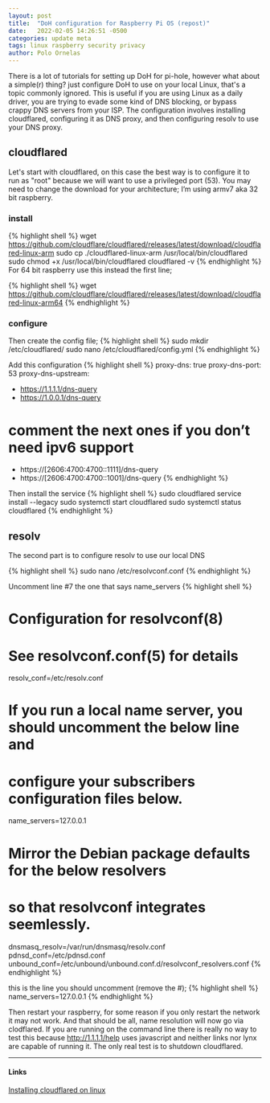 ```yaml
---
layout: post
title:  "DoH configuration for Raspberry Pi OS (repost)"
date:   2022-02-05 14:26:51 -0500
categories: update meta
tags: linux raspberry security privacy
author: Polo Ornelas
---
```


There is a lot of tutorials for setting up DoH for pi-hole, however what about a simple(r) thing? just configure DoH to use on your local Linux, that's a topic commonly ignored. This is useful if you are using Linux as a daily driver, you are trying to evade some kind of DNS blocking, or bypass crappy DNS servers from your ISP.
The configuration involves installing cloudflared, configuring it as DNS proxy, and then configuring resolv to use your DNS proxy.

## cloudflared

Let's start with cloudflared, on this case the best way is to configure it to run as "root" because we will want to use a privileged port (53). You may need to change the download for your architecture; I’m using armv7 aka 32 bit raspberry.

### install

{% highlight shell %}
wget https://github.com/cloudflare/cloudflared/releases/latest/download/cloudflared-linux-arm 
sudo cp ./cloudflared-linux-arm /usr/local/bin/cloudflared 
sudo chmod +x /usr/local/bin/cloudflared 
cloudflared -v
{% endhighlight %}
For 64 bit raspberry use this instead the first line;

{% highlight shell %}
wget https://github.com/cloudflare/cloudflared/releases/latest/download/cloudflared-linux-arm64
{% endhighlight %}


### configure
Then create the config file;
{% highlight shell %}
sudo mkdir /etc/cloudflared/ 
sudo nano /etc/cloudflared/config.yml
{% endhighlight %}

Add this configuration
{% highlight shell %}
proxy-dns: true
proxy-dns-port: 53
proxy-dns-upstream:
  - https://1.1.1.1/dns-query
  - https://1.0.0.1/dns-query
  # comment the next ones if you don’t need ipv6 support
  - https://[2606:4700:4700::1111]/dns-query
  - https://[2606:4700:4700::1001]/dns-query
{% endhighlight %}

Then install the service
{% highlight shell %}
sudo cloudflared service install --legacy
sudo systemctl start cloudflared 
sudo systemctl status cloudflared
{% endhighlight %}

## resolv
The second part is to configure resolv to use our local DNS

{% highlight shell %}
sudo nano /etc/resolvconf.conf
{% endhighlight %}

Uncomment line #7 the one that says name_servers
{% highlight shell %}
# Configuration for resolvconf(8)
# See resolvconf.conf(5) for details

resolv_conf=/etc/resolv.conf
# If you run a local name server, you should uncomment the below line and
# configure your subscribers configuration files below.
name_servers=127.0.0.1

# Mirror the Debian package defaults for the below resolvers
# so that resolvconf integrates seemlessly.
dnsmasq_resolv=/var/run/dnsmasq/resolv.conf
pdnsd_conf=/etc/pdnsd.conf
unbound_conf=/etc/unbound/unbound.conf.d/resolvconf_resolvers.conf
{% endhighlight %}

this is the line you should uncomment (remove the #);
{% highlight shell %}
name_servers=127.0.0.1
{% endhighlight %}

Then restart your raspberry, for some reason if you only restart the network it may not work.
And that should be all, name resolution will now go via clodflared. If you are running on the command line there is really no way to test this because http://1.1.1.1/help uses javascript and neither links nor lynx are capable of running it. The only real test is to shutdown cloudflared.

---
#### Links

[Installing cloudflared on linux](https://docs.pi-hole.net/guides/dns/cloudflared/#installing-cloudflared)

